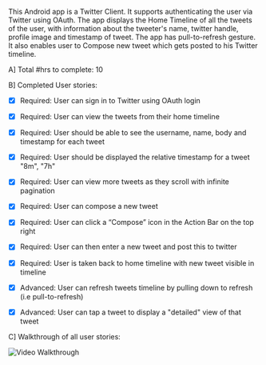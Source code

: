 This Android app is a Twitter Client. It supports authenticating the user via Twitter using OAuth. The app displays the Home Timeline of all the tweets of the user, with information about the tweeter's name, twitter handle, profile image and timestamp of tweet. The app has pull-to-refresh gesture. It also enables user to Compose new tweet which gets posted to his Twitter timeline.

A] Total #hrs to complete: 10

B]  Completed User stories:
 * [x] Required: User can sign in to Twitter using OAuth login
 * [x] Required: User can view the tweets from their home timeline
 * [x] Required: User should be able to see the username, name, body and timestamp for each tweet
 * [x] Required: User should be displayed the relative timestamp for a tweet "8m", "7h"
 * [x] Required: User can view more tweets as they scroll with infinite pagination
 * [x] Required: User can compose a new tweet
 * [x] Required: User can click a “Compose” icon in the Action Bar on the top right
 * [x] Required: User can then enter a new tweet and post this to twitter
 * [x] Required: User is taken back to home timeline with new tweet visible in timeline

 * [x] Advanced: User can refresh tweets timeline by pulling down to refresh (i.e pull-to-refresh)
 * [x] Advanced: User can tap a tweet to display a "detailed" view of that tweet
	
C] Walkthrough of all user stories:

![Video Walkthrough](BasicTwitter_demo.gif)	

